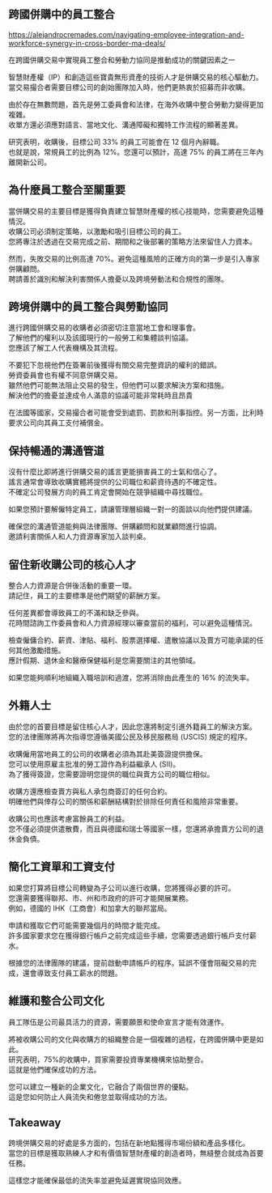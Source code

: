 ## 跨國併購中的員工整合

https://alejandrocremades.com/navigating-employee-integration-and-workforce-synergy-in-cross-border-ma-deals/

在跨國併購交易中實現員工整合和勞動力協同是推動成功的關鍵因素之一

智慧財產權（IP）和創造這些寶貴無形資產的技術人才是併購交易的核心驅動力。  
當交易撮合者需要目標公司的創始團隊加入時，他們更熱衷於招募而非收購。

由於存在無數問題，首先是勞工委員會和法律，在海外收購中整合勞動力變得更加複雜。  
收單方還必須應對語言、當地文化、溝通障礙和獨特工作流程的顯著差異。

研究表明，收購後，目標公司 33% 的員工可能會在 12 個月內辭職。  
也就是說，常規員​​工的比例為 12%。您還可以預計，高達 75% 的員工將在三年內離開新公司。

## 為什麼員工整合至關重要

當併購交易的主要目標是獲得負責建立智慧財產權的核心技能時，您需要避免這種情況。  
收購公司必須制定策略，以激勵和吸引目標公司的員工。  
您將專注於透過在交易完成之前、期間和之後部署的策略方法來留住人力資本。

然而，失敗交易的比例高達 70%。避免這種風險的正確方向的第一步是引入專家併購顧問。  
聘請善於識別和解決利害關係人擔憂以及跨境勞動法和合規性的團隊。

## 跨境併購中的員工整合與勞動協同

進行跨國併購交易的收購者必須密切注意當地工會和理事會。  
了解他們的權利以及該國現行的一般勞工和集體談判協議。  
您應該了解工人代表機構及其流程。

不要犯下忽視他們在簽署前後獲得有關交易完整資訊的權利的錯誤。  
勞資委員會也有權不同意併購交易。  
雖然他們可能無法阻止交易的發生，但他們可以要求解決方案和措施。  
解決他們的擔憂並達成令人滿意的協議可能非常耗時且昂貴

在法國等國家，交易撮合者可能會受到處罰、罰款和刑事指控。另一方面，比利時要求公司向其員工支付補償金。

## 保持暢通的溝通管道

沒有什麼比即將進行併購交易的謠言更能損害員工的士氣和信心了。  
謠言通常會導致收購實體將提供的公司職位和薪資待遇的不確定性。  
不確定公司發展方向的員工肯定會開始在競爭組織中尋找職位。

如果您預計要解僱特定員工，請讓管理層組織一對一的面談以向他們提供建議。

確保您的溝通管道能夠與法律團隊、併購顧問和就業顧問進行協調。  
邀請利害關係人和人力資源專家加入談判桌。

## 留住新收購公司的核心人才

整合人力資源是合併後活動的重要一環。  
請記住，員工的主要標準是他們期望的薪酬方案。

任何差異都會導致員工的不滿和缺乏參與。  
花時間諮詢工作委員會和人力資源經理以審查當前的福利，可以避免這種情況。

檢查僱傭合約、薪資、津貼、福利、股票選擇權、遣散協議以及賣方可能承諾的任何其他激勵措施。  
應計假期、退休金和醫療保健福利是您需要關注的其他領域。

如果您能夠順利地組織入職培訓和過渡，您將消除由此產生的 16% 的流失率。

## 外籍人士

由於您的首要目標是留​​住核心人才，因此您還將制定引進外籍員工的解決方案。  
您的法律團隊將再次指導您遵循美國公民及移民服務局 (USCIS) 規定的程序。

收購僱用當地員工的公司的收購者必須為其赴美簽證提供擔保。  
您可以使用原雇主批准的勞工證作為利益繼承人 (SII)。  
為了獲得簽證，您需要證明您提供的職位與賣方公司的職位相似。

收購方還應檢查賣方與私人承包商簽訂的任何合約。  
明確他們與倖存公司的關係和薪酬結構對於排除任何責任和風險非常重要。  

收購公司也應該考慮富餘員工的利益。  
您不僅必須提供遣散費，而且與德國和瑞士等國家一樣，您還將承擔賣方公司的退休金負債。

## 簡化工資單和工資支付

如果您打算將目標公司轉變為子公司以進行收購，您將獲得必要的許可。  
您還需要獲得聯邦、市、州和市政府的許可才能開展業務。  
例如，德國的 IHK（工商會）和加拿大的聯邦當局。

申請和獲取它們可能需要幾個月的時間才能完成。  
許多國家要求您在獲得銀行帳戶之前完成這些手續，您需要透過銀行帳戶支付薪水。

根據您的法律團隊的建議，提前啟動申請帳戶的程序。延誤不僅會阻礙交易的完成，還會導致支付員工薪水的問題。

## 維護和整合公司文化

員工隊伍是公司最具活力的資源，需要願景和使命宣言才能有效運作。

將被收購公司的文化與收購方的組織整合是一個複雜的過程，在跨國併購中更是如此。  
研究表明，75%的收購中，買家需要投資專業機構來協助整合。  
這就是他們確保成功的方法。

您可以建立一種新的企業文化，它融合了兩個世界的優點。  
這是您如何防止人員流失和倦怠並取得成功的方法。

## Takeaway

跨境併購交易的好處是多方面的，包括在新地點獲得市場份額和產品多樣化。  
當您的目標是獲取熟練人才和有價值智慧財產權的創造者時，無縫整合就成為首要任務。

這樣您才能確保最低的流失率並避免延遲實現協同效應。


